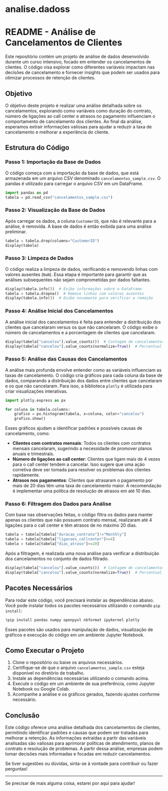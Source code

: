 # analise.dadoss

# README - Análise de Cancelamentos de Clientes

Este repositório contém um projeto de análise de dados desenvolvido durante um curso intensivo, focado em entender os cancelamentos de clientes. O código visa explorar como diferentes variáveis impactam nas decisões de cancelamento e fornecer insights que podem ser usados para otimizar processos de retenção de clientes.

## Objetivo

O objetivo deste projeto é realizar uma análise detalhada sobre os cancelamentos, explorando como variáveis como duração do contrato, número de ligações ao call center e atrasos no pagamento influenciam o comportamento de cancelamento dos clientes. Ao final da análise, esperamos extrair informações valiosas para ajudar a reduzir a taxa de cancelamento e melhorar a experiência do cliente.

## Estrutura do Código

### Passo 1: Importação da Base de Dados

O código começa com a importação da base de dados, que está armazenada em um arquivo CSV denominado `cancelamentos_sample.csv`. O pandas é utilizado para carregar o arquivo CSV em um DataFrame.

```python
import pandas as pd
tabela = pd.read_csv("cancelamentos_sample.csv")
```

### Passo 2: Visualização da Base de Dados

Após carregar os dados, a coluna `CustomerID`, que não é relevante para a análise, é removida. A base de dados é então exibida para uma análise preliminar.

```python
tabela = tabela.drop(columns="CustomerID")
display(tabela)
```

### Passo 3: Limpeza de Dados

O código realiza a limpeza de dados, verificando e removendo linhas com valores ausentes (`NaN`). Essa etapa é importante para garantir que as análises subsequentes não sejam comprometidas por dados faltantes.

```python
display(tabela.info())  # Exibe informações sobre o DataFrame
tabela = tabela.dropna()  # Remove linhas com valores ausentes
display(tabela.info())  # Exibe novamente para verificar a remoção
```

### Passo 4: Análise Inicial dos Cancelamentos

A análise inicial dos cancelamentos é feita para entender a distribuição dos clientes que cancelaram versus os que não cancelaram. O código exibe o número de cancelamentos e a porcentagem de clientes que cancelaram.

```python
display(tabela["cancelou"].value_counts())  # Contagem de cancelamentos
display(tabela["cancelou"].value_counts(normalize=True))  # Percentual de cancelamentos
```

### Passo 5: Análise das Causas dos Cancelamentos

A análise mais profunda envolve entender como as variáveis influenciam as taxas de cancelamento. O código cria gráficos para cada coluna da base de dados, comparando a distribuição dos dados entre clientes que cancelaram e os que não cancelaram. Para isso, a biblioteca `plotly` é utilizada para criar visualizações interativas.

```python
import plotly.express as px

for coluna in tabela.columns:
    grafico = px.histogram(tabela, x=coluna, color="cancelou")
    grafico.show()
```

Esses gráficos ajudam a identificar padrões e possíveis causas de cancelamento, como:

- **Clientes com contratos mensais**: Todos os clientes com contratos mensais cancelaram, sugerindo a necessidade de promover planos anuais e trimestrais.
- **Número de ligações ao call center**: Clientes que ligam mais de 4 vezes para o call center tendem a cancelar. Isso sugere que uma ação corretiva deve ser tomada para resolver os problemas dos clientes rapidamente.
- **Atrasos nos pagamentos**: Clientes que atrasaram o pagamento por mais de 20 dias têm uma taxa de cancelamento maior. A recomendação é implementar uma política de resolução de atrasos em até 10 dias.

### Passo 6: Filtragem dos Dados para Análise

Com base nas observações feitas, o código filtra os dados para manter apenas os clientes que não possuem contrato mensal, realizaram até 4 ligações para o call center e têm atrasos de no máximo 20 dias.

```python
tabela = tabela[tabela["duracao_contrato"]!="Monthly"]
tabela = tabela[tabela["ligacoes_callcenter"]<=4]
tabela = tabela[tabela["dias_atraso"]<=20]
```

Após a filtragem, é realizada uma nova análise para verificar a distribuição dos cancelamentos no conjunto de dados filtrado.

```python
display(tabela["cancelou"].value_counts())  # Contagem de cancelamentos no novo conjunto
display(tabela["cancelou"].value_counts(normalize=True))  # Percentual de cancelamentos
```

## Pacotes Necessários

Para rodar este código, você precisará instalar as dependências abaixo. Você pode instalar todos os pacotes necessários utilizando o comando `pip install`:

```bash
!pip install pandas numpy openpyxl nbformat ipykernel plotly
```

Esses pacotes são usados para manipulação de dados, visualização de gráficos e execução do código em um ambiente Jupyter Notebook.

## Como Executar o Projeto

1. Clone o repositório ou baixe os arquivos necessários.
2. Certifique-se de que o arquivo `cancelamentos_sample.csv` esteja disponível no diretório de trabalho.
3. Instale as dependências necessárias utilizando o comando acima.
4. Execute o código em um ambiente de sua preferência, como Jupyter Notebook ou Google Colab.
5. Acompanhe a análise e os gráficos gerados, fazendo ajustes conforme necessário.

## Conclusão

Este código oferece uma análise detalhada dos cancelamentos de clientes, permitindo identificar padrões e causas que podem ser tratadas para melhorar a retenção. As informações extraídas a partir das variáveis analisadas são valiosas para aprimorar políticas de atendimento, planos de contrato e resolução de problemas. A partir dessa análise, empresas podem tomar decisões mais informadas e focadas em reduzir cancelamentos.

Se tiver sugestões ou dúvidas, sinta-se à vontade para contribuir ou fazer perguntas!

---

Se precisar de mais alguma coisa, estarei por aqui para ajudar!
